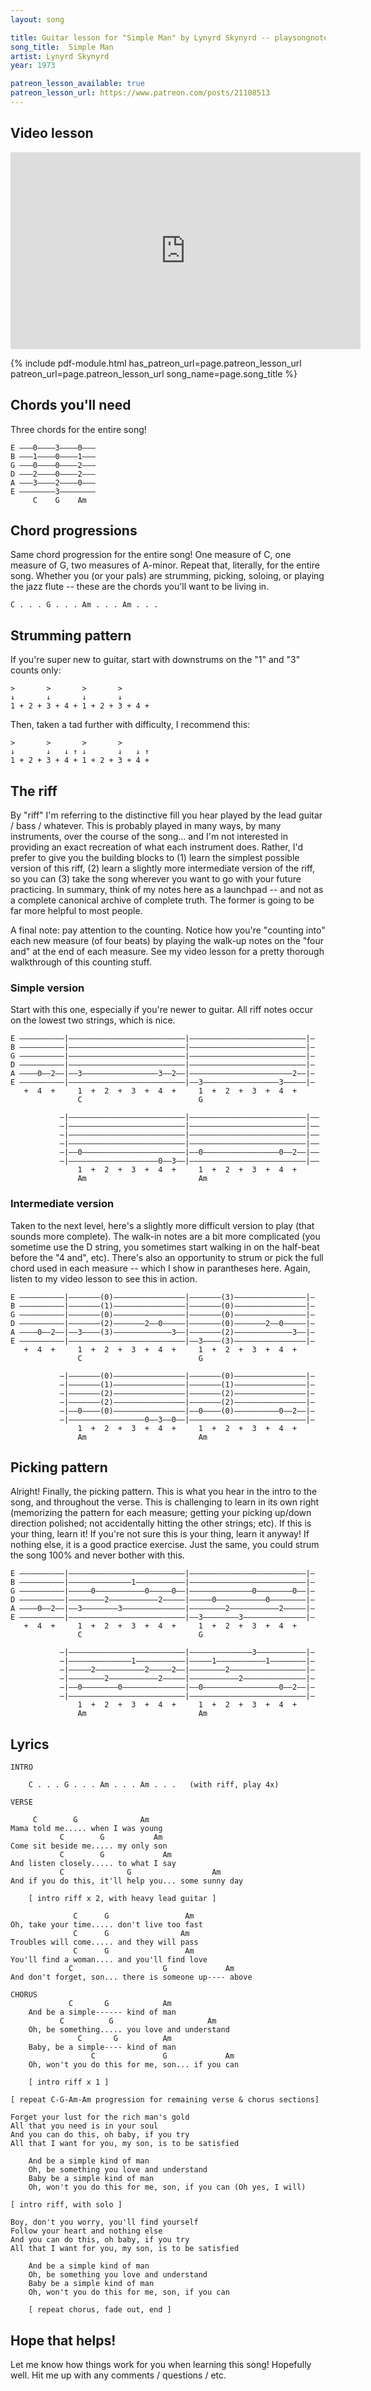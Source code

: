 ```yaml
---
layout: song

title: Guitar lesson for "Simple Man" by Lynyrd Skynyrd -- playsongnotes.com
song_title:  Simple Man
artist: Lynyrd Skynyrd
year: 1973

patreon_lesson_available: true
patreon_lesson_url: https://www.patreon.com/posts/21108513
---
```


## Video lesson

<iframe width="560" height="315" src="https://www.youtube.com/embed/QRA38cZMIJk?showinfo=0" frameborder="0" allowfullscreen></iframe>

{% include pdf-module.html has_patreon_url=page.patreon_lesson_url patreon_url=page.patreon_lesson_url song_name=page.song_title %}

## Chords you'll need

Three chords for the entire song!

    E –––0––––3––––0–––
    B –––1––––0––––1–––
    G –––0––––0––––2–––
    D –––2––––0––––2–––
    A –––3––––2––––0–––
    E ––––––––3––––––––
         C    G    Am  

## Chord progressions

Same chord progression for the entire song! One measure of C, one measure of G, two measures of A-minor. Repeat that, literally, for the entire song. Whether you (or your pals) are strumming, picking, soloing, or playing the jazz flute -- these are the chords you'll want to be living in.

    C . . . G . . . Am . . . Am . . .

## Strumming pattern

If you're super new to guitar, start with downstrums on the "1" and "3" counts only:

    >       >       >       >  
    ↓       ↓       ↓       ↓      
    1 + 2 + 3 + 4 + 1 + 2 + 3 + 4 +

Then, taken a tad further with difficulty, I recommend this:

    >       >       >       >  
    ↓       ↓   ↓ ↑ ↓       ↓   ↓ ↑
    1 + 2 + 3 + 4 + 1 + 2 + 3 + 4 +

## The riff

By "riff" I'm referring to the distinctive fill you hear played by the lead guitar / bass / whatever. This is probably played in many ways, by many instruments, over the course of the song... and I'm not interested in providing an exact recreation of what each instrument does. Rather, I'd prefer to give you the building blocks to (1) learn the simplest possible version of this riff, (2) learn a slightly more intermediate version of the riff, so you can (3) take the song wherever you want to go with your future practicing. In summary, think of my notes here as a launchpad -- and not as a complete canonical archive of complete truth. The former is going to be far more helpful to most people.

A final note: pay attention to the counting. Notice how you're "counting into" each new measure (of four beats) by playing the walk-up notes on the "four and" at the end of each measure. See my video lesson for a pretty thorough walkthrough of this counting stuff.

### Simple version

Start with this one, especially if you're newer to guitar. All riff notes occur on the lowest two strings, which is nice.

    E ––––––––––|––––––––––––––––––––––––––|––––––––––––––––––––––––––|–
    B ––––––––––|––––––––––––––––––––––––––|––––––––––––––––––––––––––|–
    G ––––––––––|––––––––––––––––––––––––––|––––––––––––––––––––––––––|–
    D ––––––––––|––––––––––––––––––––––––––|––––––––––––––––––––––––––|–
    A ––––0––2––|––3–––––––––––––––––3––2––|–––––––––––––––––––––––2––|–
    E ––––––––––|––––––––––––––––––––––––––|––3–––––––––––––––––3–––––|–
       +  4  +     1  +  2  +  3  +  4  +     1  +  2  +  3  +  4  +    
                   C                          G                         

               –|––––––––––––––––––––––––––|––––––––––––––––––––––––––|––
               –|––––––––––––––––––––––––––|––––––––––––––––––––––––––|––
               –|––––––––––––––––––––––––––|––––––––––––––––––––––––––|––
               –|––––––––––––––––––––––––––|––––––––––––––––––––––––––|––
               –|––0–––––––––––––––––––––––|––0–––––––––––––––––0––2––|––
               –|––––––––––––––––––––0––3––|––––––––––––––––––––––––––|––
                   1  +  2  +  3  +  4  +     1  +  2  +  3  +  4  +
                   Am                         Am

### Intermediate version

Taken to the next level, here's a slightly more difficult version to play (that sounds more complete). The walk-in notes are a bit more complicated (you sometime use the D string, you sometimes start walking in on the half-beat before the "4 and", etc). There's also an opportunity to strum or pick the full chord used in each measure -- which I show in parantheses here. Again, listen to my video lesson to see this in action.

    E ––––––––––|–––––––(0)––––––––––––––––|–––––––(3)––––––––––––––––|–
    B ––––––––––|–––––––(1)––––––––––––––––|–––––––(0)––––––––––––––––|–
    G ––––––––––|–––––––(0)––––––––––––––––|–––––––(0)––––––––––––––––|–
    D ––––––––––|–––––––(2)–––––––2––0–––––|–––––––(0)–––––––2––0–––––|–
    A ––––0––2––|––3––––(3)–––––––––––––3––|–––––––(2)–––––––––––––3––|–
    E ––––––––––|––––––––––––––––––––––––––|––3––––(3)––––––––––––––––|–
       +  4  +     1  +  2  +  3  +  4  +     1  +  2  +  3  +  4  +
                   C                          G

               –|–––––––(0)––––––––––––––––|–––––––(0)––––––––––––––––|–
               –|–––––––(1)––––––––––––––––|–––––––(1)––––––––––––––––|–
               –|–––––––(2)––––––––––––––––|–––––––(2)––––––––––––––––|–
               –|–––––––(2)––––––––––––––––|–––––––(2)––––––––––––––––|–
               –|––0––––(0)––––––––––––––––|––0––––(0)––––––––––0––2––|–
               –|–––––––––––––––––0––3––0––|––––––––––––––––––––––––––|–
                   1  +  2  +  3  +  4  +     1  +  2  +  3  +  4  +
                   Am                         Am

## Picking pattern

Alright! Finally, the picking pattern. This is what you hear in the intro to the song, and throughout the verse. This is challenging to learn in its own right (memorizing the pattern for each measure; getting your picking up/down direction polished; not accidentally hitting the other strings; etc). If this is your thing, learn it! If you're not sure this is your thing, learn it anyway! If nothing else, it is a good practice exercise. Just the same, you could strum the song 100% and never bother with this.

    E ––––––––––|––––––––––––––––––––––––––|––––––––––––––––––––––––––|–
    B ––––––––––|––––––––––––––1–––––––––––|––––––––––––––––––––––––––|–
    G ––––––––––|–––––0–––––––––––0–––––0––|––––––––––––––0––––––––0––|–
    D ––––––––––|––––––––2–––––––––––2–––––|–––––0–––––––––––0––––––––|–
    A ––––0––2––|––3––––––––3––––––––––––––|––––––––2–––––––––––2–––––|–
    E ––––––––––|––––––––––––––––––––––––––|––3––––––––3––––––––––––––|–
       +  4  +     1  +  2  +  3  +  4  +     1  +  2  +  3  +  4  +
                   C                          G

               –|––––––––––––––––––––––––––|––––––––––––––3–––––––––––|–
               –|––––––––––––––1–––––––––––|–––––1–––––––––––1––––––––|–
               –|–––––2–––––––––––2–––––2––|––––––––2–––––––––––––––––|–
               –|––––––––2–––––––––––2–––––|–––––––––––2––––––––––––––|–
               –|––0––––––––0––––––––––––––|––0–––––––––––––––––0––2––|–
               –|––––––––––––––––––––––––––|––––––––––––––––––––––––––|–
                   1  +  2  +  3  +  4  +     1  +  2  +  3  +  4  +
                   Am                         Am

## Lyrics

    INTRO

        C . . . G . . . Am . . . Am . . .   (with riff, play 4x)

    VERSE

         C        G              Am
    Mama told me..... when I was young
               C        G           Am
    Come sit beside me..... my only son
               C        G             Am
    And listen closely..... to what I say
               C              G                  Am      
    And if you do this, it'll help you... some sunny day

        [ intro riff x 2, with heavy lead guitar ]

                  C      G                 Am
    Oh, take your time..... don't live too fast
                  C      G                Am
    Troubles will come..... and they will pass
                  C      G                 Am
    You'll find a woman.... and you'll find love
                 C                    G             Am
    And don't forget, son... there is someone up---- above

    CHORUS
                 C       G            Am
        And be a simple------ kind of man
               C          G                     Am
        Oh, be something..... you love and understand
                   C       G          Am
        Baby, be a simple---- kind of man
                      C               G             Am
        Oh, won't you do this for me, son... if you can

        [ intro riff x 1 ]

    [ repeat C-G-Am-Am progression for remaining verse & chorus sections]

    Forget your lust for the rich man's gold
    All that you need is in your soul
    And you can do this, oh baby, if you try
    All that I want for you, my son, is to be satisfied

        And be a simple kind of man
        Oh, be something you love and understand
        Baby be a simple kind of man
        Oh, won't you do this for me, son, if you can (Oh yes, I will)

    [ intro riff, with solo ]

    Boy, don't you worry, you'll find yourself
    Follow your heart and nothing else
    And you can do this, oh baby, if you try
    All that I want for you, my son, is to be satisfied

        And be a simple kind of man
        Oh, be something you love and understand
        Baby be a simple kind of man
        Oh, won't you do this for me, son, if you can

        [ repeat chorus, fade out, end ]

## Hope that helps!

Let me know how things work for you when learning this song! Hopefully well. Hit me up with any comments / questions / etc.
